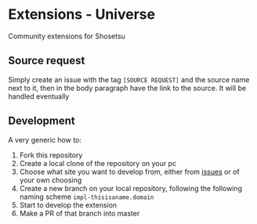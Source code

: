 # Extensions - Universe

Community extensions for Shosetsu

## Source request

Simply create an issue with the tag `[SOURCE REQUEST]` and the source name next to it, then in the body paragraph have
the link to the source. It will be handled eventually

## Development

A very generic how to:

1. Fork this repository
2. Create a local clone of the repository on your pc
3. Choose what site you want to develop from, either from [issues](https://github.com/shosetsuorg/extensions/issues) or
   of your own choosing
4. Create a new branch on your local repository, following the following naming scheme `impl-thisisaname.domain`
5. Start to develop the extension
6. Make a PR of that branch into master